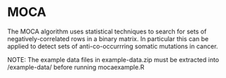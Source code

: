 # MOCA
The MOCA algorithm uses statistical techniques to search for sets of negatively-correlated rows in a binary matrix. In particular this can be applied to detect sets of anti-co-occurrring somatic mutations in cancer.

NOTE: The example data files in example-data.zip must be extracted into /example-data/ before running mocaexample.R
